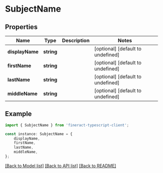 # SubjectName


## Properties

Name | Type | Description | Notes
------------ | ------------- | ------------- | -------------
**displayName** | **string** |  | [optional] [default to undefined]
**firstName** | **string** |  | [optional] [default to undefined]
**lastName** | **string** |  | [optional] [default to undefined]
**middleName** | **string** |  | [optional] [default to undefined]

## Example

```typescript
import { SubjectName } from 'fineract-typescript-client';

const instance: SubjectName = {
    displayName,
    firstName,
    lastName,
    middleName,
};
```

[[Back to Model list]](../README.md#documentation-for-models) [[Back to API list]](../README.md#documentation-for-api-endpoints) [[Back to README]](../README.md)
